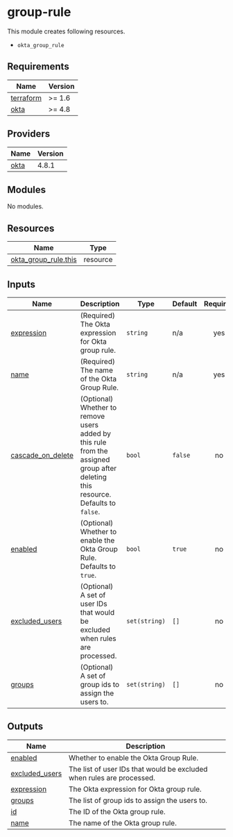 # group-rule

This module creates following resources.

- `okta_group_rule`

<!-- BEGINNING OF PRE-COMMIT-TERRAFORM DOCS HOOK -->
## Requirements

| Name | Version |
|------|---------|
| <a name="requirement_terraform"></a> [terraform](#requirement\_terraform) | >= 1.6 |
| <a name="requirement_okta"></a> [okta](#requirement\_okta) | >= 4.8 |

## Providers

| Name | Version |
|------|---------|
| <a name="provider_okta"></a> [okta](#provider\_okta) | 4.8.1 |

## Modules

No modules.

## Resources

| Name | Type |
|------|------|
| [okta_group_rule.this](https://registry.terraform.io/providers/okta/okta/latest/docs/resources/group_rule) | resource |

## Inputs

| Name | Description | Type | Default | Required |
|------|-------------|------|---------|:--------:|
| <a name="input_expression"></a> [expression](#input\_expression) | (Required) The Okta expression for Okta group rule. | `string` | n/a | yes |
| <a name="input_name"></a> [name](#input\_name) | (Required) The name of the Okta Group Rule. | `string` | n/a | yes |
| <a name="input_cascade_on_delete"></a> [cascade\_on\_delete](#input\_cascade\_on\_delete) | (Optional) Whether to remove users added by this rule from the assigned group after deleting this resource. Defaults to `false`. | `bool` | `false` | no |
| <a name="input_enabled"></a> [enabled](#input\_enabled) | (Optional) Whether to enable the Okta Group Rule. Defaults to `true`. | `bool` | `true` | no |
| <a name="input_excluded_users"></a> [excluded\_users](#input\_excluded\_users) | (Optional) A set of user IDs that would be excluded when rules are processed. | `set(string)` | `[]` | no |
| <a name="input_groups"></a> [groups](#input\_groups) | (Optional) A set of group ids to assign the users to. | `set(string)` | `[]` | no |

## Outputs

| Name | Description |
|------|-------------|
| <a name="output_enabled"></a> [enabled](#output\_enabled) | Whether to enable the Okta Group Rule. |
| <a name="output_excluded_users"></a> [excluded\_users](#output\_excluded\_users) | The list of user IDs that would be excluded when rules are processed. |
| <a name="output_expression"></a> [expression](#output\_expression) | The Okta expression for Okta group rule. |
| <a name="output_groups"></a> [groups](#output\_groups) | The list of group ids to assign the users to. |
| <a name="output_id"></a> [id](#output\_id) | The ID of the Okta group rule. |
| <a name="output_name"></a> [name](#output\_name) | The name of the Okta group rule. |
<!-- END OF PRE-COMMIT-TERRAFORM DOCS HOOK -->

